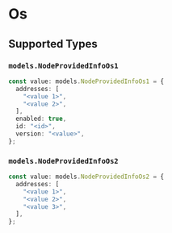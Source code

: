 # Os


## Supported Types

### `models.NodeProvidedInfoOs1`

```typescript
const value: models.NodeProvidedInfoOs1 = {
  addresses: [
    "<value 1>",
    "<value 2>",
  ],
  enabled: true,
  id: "<id>",
  version: "<value>",
};
```

### `models.NodeProvidedInfoOs2`

```typescript
const value: models.NodeProvidedInfoOs2 = {
  addresses: [
    "<value 1>",
    "<value 2>",
    "<value 3>",
  ],
};
```

